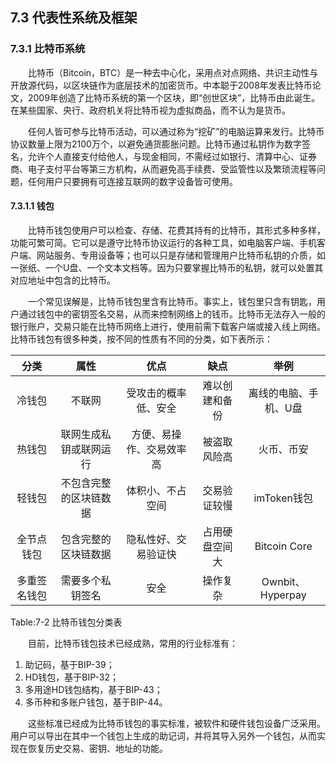 ## 7.3 代表性系统及框架
### 7.3.1 比特币系统
&emsp;&emsp;比特币（Bitcoin，BTC）是一种去中心化，采用点对点网络、共识主动性与开放源代码，以区块链作为底层技术的加密货币。中本聪于2008年发表比特币论文，2009年创造了比特币系统的第一个区块，即“创世区块”，比特币由此诞生。在某些国家、央行、政府机关将比特币视为虚拟商品，而不认为是货币。

&emsp;&emsp;任何人皆可参与比特币活动，可以通过称为“挖矿”的电脑运算来发行。比特币协议数量上限为2100万个，以避免通货膨胀问题。比特币通过私钥作为数字签名，允许个人直接支付给他人，与现金相同，不需经过如银行、清算中心、证券商、电子支付平台等第三方机构，从而避免高手续费、受监管性以及繁琐流程等问题，任何用户只要拥有可连接互联网的数字设备皆可使用。

#### 7.3.1.1 钱包
&emsp;&emsp;比特币钱包使用户可以检查、存储、花费其持有的比特币，其形式多种多样，功能可繁可简。它可以是遵守比特币协议运行的各种工具，如电脑客户端、手机客户端、网站服务、专用设备等；也可以只是存储和管理用户比特币私钥的介质，如一张纸、一个U盘、一个文本文档等。因为只要掌握比特币的私钥，就可以处置其对应地址中包含的比特币。

&emsp;&emsp;一个常见误解是，比特币钱包里含有比特币。事实上，钱包里只含有钥匙，用户通过钱包中的密钥签名交易，从而来控制网络上的钱币。比特币无法存入一般的银行账户，交易只能在比特币网络上进行，使用前需下载客户端或接入线上网络。比特币钱包有很多种类，按不同的性质有不同的分类，如下表所示：

|分类 | 属性 | 优点 | 缺点 | 举例|
|:--:|:--:|:--:|:--:|:--:|
冷钱包 | 不联网 | 受攻击的概率低、安全 | 难以创建和备份 | 离线的电脑、手机、U盘|
|热钱包 | 联网生成私钥或联网运行 | 方便、易操作、交易效率高 | 被盗取风险高 | 火币、币安|
|轻钱包 | 不包含完整的区块链数据 | 体积小、不占空间 | 交易验证较慢 | imToken钱包|
|全节点钱包 | 包含完整的区块链数据 | 隐私性好、交易验证快 | 占用硬盘空间大 | Bitcoin Core|
|多重签名钱包 | 需要多个私钥签名 | 安全 | 操作复杂 | Ownbit、Hyperpay|
Table:7-2 比特币钱包分类表

&emsp;&emsp;目前，比特币钱包技术已经成熟，常用的行业标准有：

1. 助记码，基于BIP-39；
2. HD钱包，基于BIP-32；
3. 多用途HD钱包结构，基于BIP-43；
4. 多币种和多账户钱包，基于BIP-44。

&emsp;&emsp;这些标准已经成为比特币钱包的事实标准，被软件和硬件钱包设备广泛采用。用户可以导出在其中一个钱包上生成的助记词，并将其导入另外一个钱包，从而实现在恢复历史交易、密钥、地址的功能。